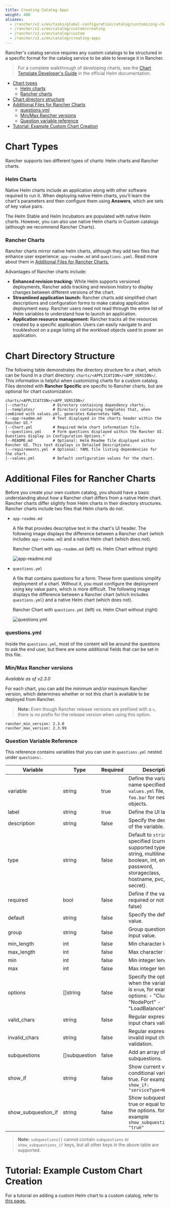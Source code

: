 ```yaml
---
title: Creating Catalog Apps
weight: 400
aliases:
  - /rancher/v2.x/en/tasks/global-configuration/catalog/customizing-charts/
  - /rancher/v2.x/en/catalog/custom/creating
  - /rancher/v2.x/en/catalog/custom
  - /rancher/v2.x/en/catalog/creating-apps
---
```


Rancher's catalog service requires any custom catalogs to be structured in a specific format for the catalog service to be able to leverage it in Rancher.

> For a complete walkthrough of developing charts, see the [Chart Template Developer's Guide](https://helm.sh/docs/chart_template_guide/) in the official Helm documentation.

- [Chart types](#chart-types)
  - [Helm charts](#helm-charts)
  - [Rancher charts](#rancher-charts)
- [Chart directory structure](#chart-directory-structure)
- [Additional Files for Rancher Charts](#additional-files-for-rancher-charts)
  - [questions.yml](#questions-yml)
  - [Min/Max Rancher versions](#min-max-rancher-versions)
  - [Question variable reference](#question-variable-reference)
- [Tutorial: Example Custom Chart Creation](#tutorial-example-custom-chart-creation)

# Chart Types

Rancher supports two different types of charts: Helm charts and Rancher charts.

### Helm Charts

Native Helm charts include an application along with other software required to run it. When deploying native Helm charts, you'll learn the chart's parameters and then configure them using **Answers**, which are sets of key value pairs.

The Helm Stable and Helm Incubators are populated with native Helm charts. However, you can also use native Helm charts in Custom catalogs (although we recommend Rancher Charts).

### Rancher Charts

Rancher charts mirror native helm charts, although they add two files that enhance user experience: `app-readme.md` and `questions.yaml`. Read more about them in [Additional Files for Rancher Charts.](#additional-files-for-rancher-charts)

Advantages of Rancher charts include:

- **Enhanced revision tracking:** While Helm supports versioned deployments, Rancher adds tracking and revision history to display changes between different versions of the chart.
- **Streamlined application launch:** Rancher charts add simplified chart descriptions and configuration forms to make catalog application deployment easy. Rancher users need not read through the entire list of Helm variables to understand how to launch an application.
- **Application resource management:** Rancher tracks all the resources created by a specific application. Users can easily navigate to and troubleshoot on a page listing all the workload objects used to power an application.

# Chart Directory Structure

The following table demonstrates the directory structure for a chart, which can be found in a chart directory: `charts/<APPLICATION>/<APP_VERSION>/`. This information is helpful when customizing charts for a custom catalog. Files denoted with **Rancher Specific** are specific to Rancher charts, but are optional for chart customization.

```
charts/<APPLICATION>/<APP_VERSION>/
|--charts/           # Directory containing dependency charts.
|--templates/        # Directory containing templates that, when combined with values.yml, generates Kubernetes YAML.
|--app-readme.md     # Text displayed in the charts header within the Rancher UI.*
|--Chart.yml         # Required Helm chart information file.
|--questions.yml     # Form questions displayed within the Rancher UI. Questions display in Configuration Options.*
|--README.md         # Optional: Helm Readme file displayed within Rancher UI. This text displays in Detailed Descriptions.
|--requirements.yml  # Optional: YAML file listing dependencies for the chart.
|--values.yml        # Default configuration values for the chart.
```

# Additional Files for Rancher Charts

Before you create your own custom catalog, you should have a basic understanding about how a Rancher chart differs from a native Helm chart. Rancher charts differ slightly from Helm charts in their directory structures. Rancher charts include two files that Helm charts do not.

- `app-readme.md`

  A file that provides descriptive text in the chart's UI header. The following image displays the difference between a Rancher chart (which includes `app-readme.md`) and a native Helm chart (which does not).

  <figcaption>Rancher Chart with <code>app-readme.md</code> (left) vs. Helm Chart without (right)</figcaption>

  ![app-readme.md](/img/rancher/app-readme.png)

- `questions.yml`

  A file that contains questions for a form. These form questions simplify deployment of a chart. Without it, you must configure the deployment using key value pairs, which is more difficult. The following image displays the difference between a Rancher chart (which includes `questions.yml`) and a native Helm chart (which does not).

  <figcaption>Rancher Chart with <code>questions.yml</code> (left) vs. Helm Chart without (right)</figcaption>

  ![questions.yml](/img/rancher/questions.png)

### questions.yml

Inside the `questions.yml`, most of the content will be around the questions to ask the end user, but there are some additional fields that can be set in this file.

### Min/Max Rancher versions

_Available as of v2.3.0_

For each chart, you can add the minimum and/or maximum Rancher version, which determines whether or not this chart is available to be deployed from Rancher.

> **Note:** Even though Rancher release versions are prefixed with a `v`, there is _no_ prefix for the release version when using this option.

```
rancher_min_version: 2.3.0
rancher_max_version: 2.3.99
```

### Question Variable Reference

This reference contains variables that you can use in `questions.yml` nested under `questions:`.

| Variable            | Type          | Required | Description                                                                                                                                                  |
| ------------------- | ------------- | -------- | ------------------------------------------------------------------------------------------------------------------------------------------------------------ |
| variable            | string        | true     | Define the variable name specified in the `values.yml` file, using `foo.bar` for nested objects.                                                             |
| label               | string        | true     | Define the UI label.                                                                                                                                         |
| description         | string        | false    | Specify the description of the variable.                                                                                                                     |
| type                | string        | false    | Default to `string` if not specified (current supported types are string, multiline, boolean, int, enum, password, storageclass, hostname, pvc, and secret). |
| required            | bool          | false    | Define if the variable is required or not (true \| false)                                                                                                    |
| default             | string        | false    | Specify the default value.                                                                                                                                   |
| group               | string        | false    | Group questions by input value.                                                                                                                              |
| min_length          | int           | false    | Min character length.                                                                                                                                        |
| max_length          | int           | false    | Max character length.                                                                                                                                        |
| min                 | int           | false    | Min integer length.                                                                                                                                          |
| max                 | int           | false    | Max integer length.                                                                                                                                          |
| options             | []string      | false    | Specify the options when the variable type is `enum`, for example: options: - "ClusterIP" - "NodePort" - "LoadBalancer"                                      |
| valid_chars         | string        | false    | Regular expression for input chars validation.                                                                                                               |
| invalid_chars       | string        | false    | Regular expression for invalid input chars validation.                                                                                                       |
| subquestions        | []subquestion | false    | Add an array of subquestions.                                                                                                                                |
| show_if             | string        | false    | Show current variable if conditional variable is true. For example `show_if: "serviceType=Nodeport"`                                                         |
| show_subquestion_if | string        | false    | Show subquestions if is true or equal to one of the options. for example `show_subquestion_if: "true"`                                                       |

> **Note:** `subquestions[]` cannot contain `subquestions` or `show_subquestions_if` keys, but all other keys in the above table are supported.

# Tutorial: Example Custom Chart Creation

For a tutorial on adding a custom Helm chart to a custom catalog, refer to [this page.](/rancher/v2.x/en/catalog/tutorial)
